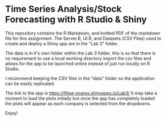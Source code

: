 # Time Series Analysis/Stock Forecasting with R Studio & Shiny

This repository contains the R Markdown, and knitted PDF of the markdown file for this assignment. The Server.R, UI.R, and Datasets (CSV Files) used to create and deploy a Shiny app are in the "Lab 3" folder. 

The data is in it's own folder within the Lab 3 folder, this is so that there is no requirement to use a local working directory import the csv files and allows for the app to be launched online instead of just run locally on R Studio. 

I recommend keeping the CSV files in the "data" folder so the application can be easily replicated.

The link to the app is https://filipe-soares.shinyapps.io/Lab3/
It may take a moment to load the plots initially but once the app has completely loaded the plots will appear as each company is selected from the dropdowns. 

Enjoy!
